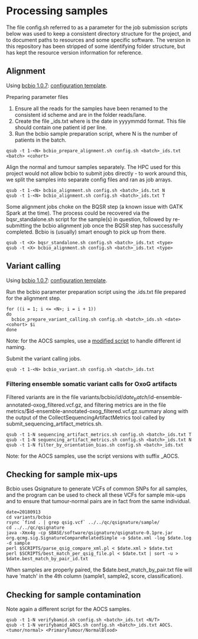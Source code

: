 # Processing samples

The file config.sh referred to as a parameter for the job submission scripts below was used to keep a consistent directory structure for the project, and to document paths to resources and some specific software. The version in this repository has been stripped of some identifying folder structure, but has kept the resource version information for reference.

## Alignment

Using [bcbio 1.0.7](https://bcbio-nextgen.readthedocs.io/en/latest/): [configuration template](align.yaml).

Preparing parameter files

1. Ensure all the reads for the samples have been renamed to the consistent id scheme and are in the folder reads/lane.
2. Create the file <batch>_ids.txt where <batch> is the date in yyyymmdd format. This file should contain one patient id per line.
3. Run the bcbio sample preparation script, where N is the number of patients in the batch.

```
qsub -t 1-<N> bcbio_prepare_alignment.sh config.sh <batch>_ids.txt <batch> <cohort>
```

Align the normal and tumour samples separately. The HPC used for this project would not allow bcbio to submit jobs directly - to work around this, we split the samples into separate config files and ran as job arrays.

```	
qsub -t 1-<N> bcbio_alignment.sh config.sh <batch>_ids.txt N
qsub -t 1-<N> bcbio_alignment.sh config.sh <batch>_ids.txt T
```
	    
Some alignment jobs choke on the BQSR step (a known issue with GATK Spark at the time). The process could be recovered via the bqsr_standalone.sh script for the sample(s) in question, followed by re-submitting the bcbio alignment job once the BQSR step has successfully completed. Bcbio is (usually) smart enough to pick up from there.

```
qsub -t <X> bqsr_standalone.sh config.sh <batch>_ids.txt <type>
qsub -t <X> bcbio_alignment.sh config.sh <batch>_ids.txt <type>
```
		
## Variant calling

Using [bcbio 1.0.7](https://bcbio-nextgen.readthedocs.io/en/latest/): [configuration template](variant.yaml).

Run the bcbio parameter preparation script using the <batch>.ids.txt file prepared for the alignment step.

```
for ((i = 1; i <= <N>; i = i + 1))
do
  bcbio_prepare_variant_calling.sh config.sh <batch>_ids.sh <date> <cohort> $i
done
```

Note: for the AOCS samples, use a [modified script](bcbio_prepare_variant_calling_AOCS.sh) to handle different id naming.

Submit the variant calling jobs.

```
qsub -t 1-<N> bcbio_variant.sh config.sh <batch>_ids.txt
```
 
### Filtering ensemble somatic variant calls for OxoG artifacts

Filtered variants are in the file variants/bcbio/$id/date_batch/$id-ensemble-annotated-oxog_filtered.vcf.gz, and filtering metrics are in the file metrics/$id-ensemble-annotated-oxog_filtered.vcf.gz.summary along with the output of the CollectSequencingArtifactMetrics tool called by submit_sequencing_artifact_metrics.sh.

```
qsub -t 1-N sequencing_artifact_metrics.sh config.sh <batch>_ids.txt T
qsub -t 1-N sequencing_artifact_metrics.sh config.sh <batch>_ids.txt N
qsub -t 1-N filter_by_orientation_bias.sh config.sh <batch>_ids.txt
```

Note: for the AOCS samples, use the script versions with suffix _AOCS.

## Checking for sample mix-ups

Bcbio uses Qsignature to generate VCFs of common SNPs for all samples, and the program can be used to check all these VCFs for sample mix-ups and to ensure that tumour-normal pairs are in fact from the same individual.

```
date=20180913
cd variants/bcbio
rsync `find . | grep qsig.vcf` ../../qc/qsignature/sample/
cd ../../qc/qsignature
java -Xmx4g -cp $BASE/software/qsignature/qsignature-0.1pre.jar org.qcmg.sig.SignatureCompareRelatedSimple -o $date.xml -log $date.log -d sample
perl $SCRIPTS/parse_qsig_compare_xml.pl < $date.xml > $date.txt
perl $SCRIPTS/best_match_per_qsig_file.pl < $date.txt | sort -u > $date.best_match_by_pair_id.txt
```

When samples are properly paired, the $date.best_match_by_pair.txt file will have 'match' in the 4th column (sample1, sample2, score, classification).

## Checking for sample contamination

Note again a different script for the AOCS samples.

```
qsub -t 1-N verifybamid.sh config.sh <batch>_ids.txt <N/T>
qsub -t 1-N verifybamid_AOCS.sh config.sh <batch>_ids.txt AOCS.<tumor/normal> <PrimaryTumour/NormalBlood>
```
